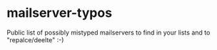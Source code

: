 # mailserver-typos
Public list of possibly mistyped mailservers to find in your lists and to "repalce/deelte" :-)
